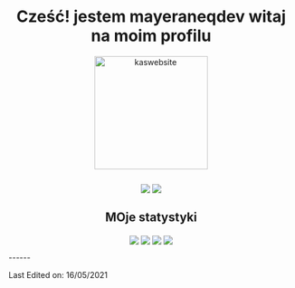 <h1 align="center">Cześć! jestem mayeraneqdev witaj na moim profilu</h1>
<p align="center">
	<a href="https://www.instagram.com/mayeraneq/" target="blank"
		><img
			align="center"
			src="https://cdn.discordapp.com/icons/853008393182773289/6206ea32fa97a5eb23a0bd8c21b1259b.webp?size=2048"
			alt="kaswebsite"
			height="200"
			width="200"
	/></a>
</p>

<h3 align="center"Młody programista który robi wszystko z nudow</h3>
<p align="center">
	<img
		align="center"
		src="https://img.shields.io/badge/Profile%20Views-226-blue"
	/>
	<img
		align="center"
		src="https://img.shields.io/badge/In%20all%20github%20repositories%20I%20have%20written-10756%20lines%20of%20code-blue"
	/>
</p>

<h2 align="center">MOje statystyki</h2>
<p align="center">
	<img
		align="center"
		src="https://github-readme-stats.vercel.app/api/top-langs/?username=mayeraneqdev&&layout=compact&bg_color=0,73FA79,73FDFF,7A81FF&theme=graywhite"
	/>
	<img
		align="center"
		src="https://github-readme-stats.vercel.app/api?username=mayeraneqdev&count_private=true&show_icons=trueline_height=21&bg_color=0,EC6C6C,FFD479,FFFC79,73FA79&theme=graywhite"
	/>
	<img align="center" src="https://github-readme-streak-stats.herokuapp.com/?user=mayeraneqdev&theme=dracula">
	<img
		align="center"
		src="https://github-profile-trophy.vercel.app/?username=mayeraneqdev&theme=onedark"
	/>
</p>
------


Last Edited on: 16/05/2021
